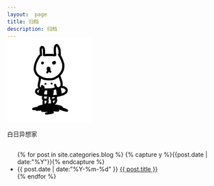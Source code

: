 ```yaml
---
layout:  page
title: 归档
description: 归档
---
```

<div class="posts home" style="margin-top: -20px">
    <div class="content indeximg">
        <p class="center">
            <a href="/archive" style="border-bottom: 0px">
            <img src="/images/thinking.png" style="width:200px; height:200px" />
            </a>
        </p>
        <p class="center">白日异想家</p>
    </div>
</div>

<ul class="archive" style="margin-top: 30px">
{% for post in site.categories.blog %}
  {% capture y %}{{post.date | date:"%Y"}}{% endcapture %}
  <li class="item">
    <time datetime="{{ post.date | date:"%Y-%m-%d" }}">{{ post.date | date:"%Y-%m-%d" }}</time>
    <a href="{{ post.url }}" title="{{ post.title }}">{{ post.title }}</a>
  </li>
{% endfor %}
</ul>
